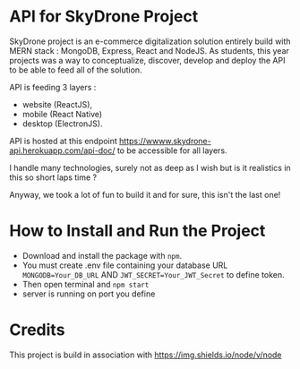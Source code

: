 # API for SkyDrone Project

SkyDrone project is an e-commerce digitalization solution entirely build with MERN stack : MongoDB, Express, React and NodeJS.
As students, this year projects was a way to conceptualize, discover, develop and deploy the API to be able to feed all of the solution.

API is feeding 3 layers : 
  - website (ReactJS), 
  - mobile (React Native) 
  - desktop (ElectronJS).

API is hosted at this endpoint https://wwww.skydrone-api.herokuapp.com/api-doc/ to be accessible for all layers.

I handle many technologies, surely not as deep as I wish but is it realistics in this so short laps time ? 

Anyway, we took a lot of fun to build it and for sure, this isn't the last one!

# How to Install and Run the Project

- Download and install the package with `npm`. 
- You must create .env file containing your database URL `MONGODB=Your_DB_URL` AND `JWT_SECRET=Your_JWT_Secret` to define token.
- Then open terminal and `npm start`
- server is running on port you define

# Credits
This project is build in association with 
https://img.shields.io/node/v/node

